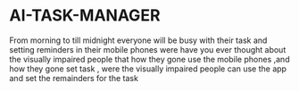 # AI-TASK-MANAGER
From morning to till midnight everyone will be busy with their task and setting reminders in their mobile phones were have you ever thought about the visually impaired people that how they gone use the mobile phones ,and how they gone set task , were the visually impaired people can use the app and set the remainders for the task
